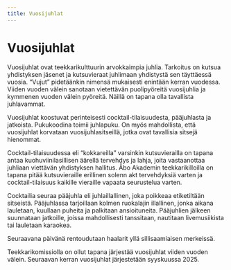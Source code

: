 ```yaml
---
title: Vuosijuhlat
---
```

# Vuosijuhlat


Vuosijuhlat ovat teekkarikulttuurin arvokkaimpia juhlia. Tarkoitus on kutsua yhdistyksen jäsenet ja kutsuvieraat juhlimaan yhdistystä sen täyttäessä vuosia. “Vujut” pidetäänkin nimensä mukaisesti enintään kerran vuodessa. Viiden vuoden välein sanotaan vietettävän puolipyöreitä vuosijuhlia ja kymmenen vuoden välein pyöreitä. Näillä on tapana olla tavallista juhlavammat.

Vuosijuhlat koostuvat perinteisesti cocktail-tilaisuudesta, pääjuhlasta ja jatkoista. Pukukoodina toimii juhlapuku. On myös mahdollista, että vuosijuhlat korvataan vuosijuhlasitseillä, jotka ovat tavallisia sitsejä hienommat.

Cocktail-tilaisuudessa eli “kokkareilla” varsinkin kutsuvierailla on tapana antaa kuohuviinilasillisen äärellä tervehdys ja lahja, joita vastaanottaa juhliaan viettävän yhdistyksen hallitus. Åbo Akademin teekkarikilloilla on tapana pitää kutsuvieraille erillinen solenn akt tervehdyksiä varten ja cocktail-tilaisuus kaikille vieraille vapaata seurustelua varten.

Cocktailia seuraa pääjuhla eli juhlaillallinen, joka poikkeaa etiketiltään sitseistä. Pääjuhlassa tarjoillaan kolmen ruokalajin illallinen, jonka aikana lauletaan, kuullaan puheita ja palkitaan ansioituneita. Pääjuhlien jälkeen suunnataan jatkoille, joissa mahdollisesti tanssitaan, nautitaan livemusiikista tai lauletaan karaokea.

Seuraavana päivänä rentoudutaan haalarit yllä sillisaamiaisen merkeissä.

Teekkarikomissiolla on ollut tapana järjestää vuosijuhlat viiden vuoden välein. Seuraavan kerran vuosijuhlat järjestetään syyskuussa 2025.
